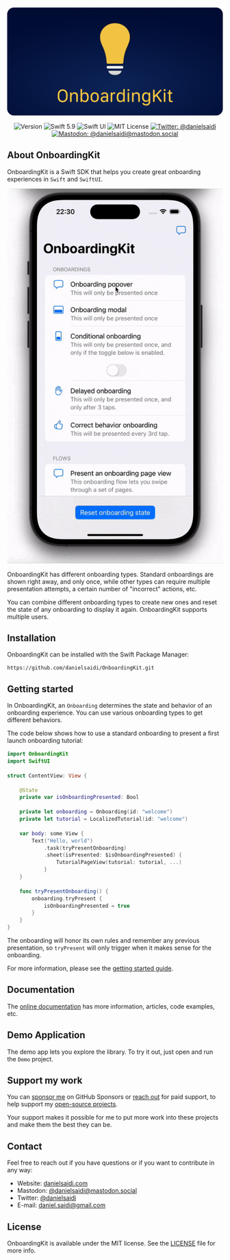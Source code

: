 <p align="center">
    <img src ="Resources/Logo_GitHub.png" alt="OnboardingKit Logo" title="OnboardingKit" />
</p>

<p align="center">
    <img src="https://img.shields.io/github/v/release/danielsaidi/OnboardingKit?color=%2300550&sort=semver" alt="Version" />
    <img src="https://img.shields.io/badge/Swift-5.9-orange.svg" alt="Swift 5.9" />
    <img src="https://img.shields.io/badge/platform-SwiftUI-blue.svg" alt="Swift UI" title="Swift UI" />
    <img src="https://img.shields.io/github/license/danielsaidi/OnboardingKit" alt="MIT License" />
    <a href="https://twitter.com/danielsaidi"><img src="https://img.shields.io/twitter/url?label=Twitter&style=social&url=https%3A%2F%2Ftwitter.com%2Fdanielsaidi" alt="Twitter: @danielsaidi" title="Twitter: @danielsaidi" /></a>
    <a href="https://mastodon.social/@danielsaidi"><img src="https://img.shields.io/mastodon/follow/000253346?label=mastodon&style=social" alt="Mastodon: @danielsaidi@mastodon.social" title="Mastodon: @danielsaidi@mastodon.social" /></a>
</p>



## About OnboardingKit

OnboardingKit is a Swift SDK that helps you create great onboarding experiences in `Swift` and `SwiftUI`.

<p align="center">
    <img src ="Resources/Demo.gif" />
</p>

OnboardingKit has different onboarding types. Standard onboardings are shown right away, and only once, while other types can require multiple presentation attempts, a certain number of "incorrect" actions, etc. 

You can combine different onboarding types to create new ones and reset the state of any onboarding to display it again. OnboardingKit supports multiple users.



## Installation

OnboardingKit can be installed with the Swift Package Manager:

```
https://github.com/danielsaidi/OnboardingKit.git
```



## Getting started

In OnboardingKit, an `Onboarding` determines the state and behavior of an onboarding experience. You can use various onboarding types to get different behaviors. 

The code below shows how to use a standard onboarding to present a first launch onboarding tutorial:

```swift
import OnboardingKit
import SwiftUI

struct ContentView: View {

    @State
    private var isOnboardingPresented: Bool
    
    private let onboarding = Onboarding(id: "welcome") 
    private let tutorial = LocalizedTutorial(id: "welcome")

    var body: some View {
        Text("Hello, world")
            .task(tryPresentOnboarding)
            .sheet(isPresented: $isOnboardingPresented) {
                TutorialPageView(tutorial: tutorial, ...)
            }
    }
    
    func tryPresentOnboarding() {
        onboarding.tryPresent { 
            isOnboardingPresented = true
        }
    }
}
```

The onboarding will honor its own rules and remember any previous presentation, so `tryPresent` will only trigger when it makes sense for the onboarding.

For more information, please see the [getting started guide][Getting-Started].



## Documentation

The [online documentation][Documentation] has more information, articles, code examples, etc.



## Demo Application

The demo app lets you explore the library. To try it out, just open and run the `Demo` project.



## Support my work 

You can [sponsor me][Sponsors] on GitHub Sponsors or [reach out][Email] for paid support, to help support my [open-source projects][OpenSource].

Your support makes it possible for me to put more work into these projects and make them the best they can be.



## Contact

Feel free to reach out if you have questions or if you want to contribute in any way:

* Website: [danielsaidi.com][Website]
* Mastodon: [@danielsaidi@mastodon.social][Mastodon]
* Twitter: [@danielsaidi][Twitter]
* E-mail: [daniel.saidi@gmail.com][Email]



## License

OnboardingKit is available under the MIT license. See the [LICENSE][License] file for more info.



[Email]: mailto:daniel.saidi@gmail.com

[Website]: https://www.danielsaidi.com
[GitHub]: https://www.github.com/danielsaidi
[Twitter]: https://www.twitter.com/danielsaidi
[Mastodon]: https://mastodon.social/@danielsaidi
[OpenSource]: https://danielsaidi.com/opensource
[Sponsors]: https://github.com/sponsors/danielsaidi
    
[Documentation]: https://danielsaidi.github.io/OnboardingKit/documentation/onboardingkit/
[Getting-Started]: https://danielsaidi.github.io/OnboardingKit/documentation/onboardingkit/getting-started

[License]: https://github.com/danielsaidi/OnboardingKit/blob/master/LICENSE
